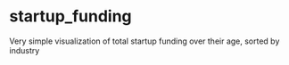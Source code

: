 # startup_funding
Very simple visualization of total startup funding over their age, sorted by industry
